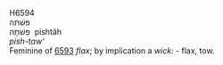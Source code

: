 <body>
  <p>H6594<br>  פּשׁתּה  <br> פִּשׁתָּּה  ‎  pishtâh  <br><i>pish-taw‘ </i><br>Feminine of <a href="h6593.htm">6593</a>  <i>flax</i>; by implication a <i>wick: - </i>flax, tow.<br></p>
 </body>